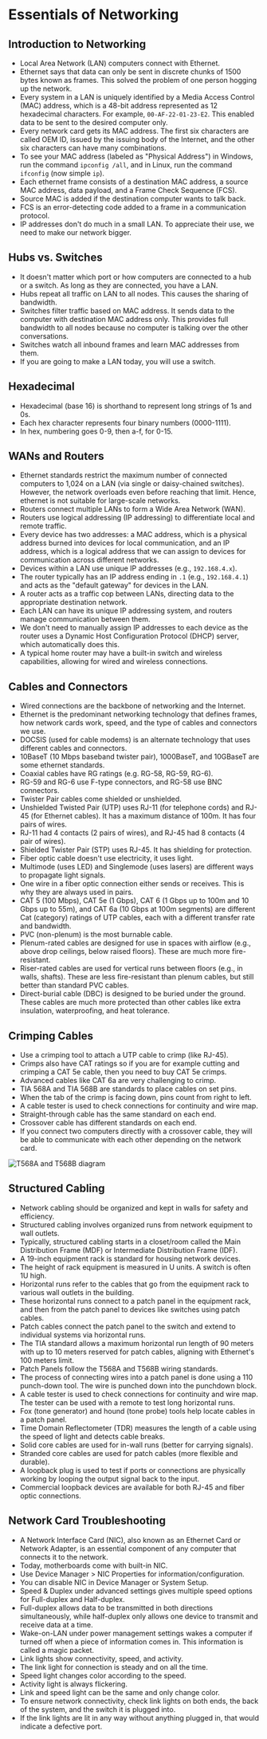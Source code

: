 # Essentials of Networking

## Introduction to Networking
- Local Area Network (LAN) computers connect with Ethernet.
- Ethernet says that data can only be sent in discrete chunks of 1500 bytes known as frames. This solved the problem of one person hogging up the network.
- Every system in a LAN is uniquely identified by a Media Access Control (MAC) address, which is a 48-bit address represented as 12 hexadecimal characters. For example, `00-AF-22-01-23-E2`. This enabled data to be sent to the desired computer only.
- Every network card gets its MAC address. The first six characters are called OEM ID, issued by the issuing body of the Internet, and the other six characters can have many combinations.
- To see your MAC address (labeled as "Physical Address") in Windows, run the command `ipconfig /all`, and in Linux, run the command `ifconfig` (now simple `ip`).
- Each ethernet frame consists of a destination MAC address, a source MAC address, data payload, and a Frame Check Sequence (FCS).
- Source MAC is added if the destination computer wants to talk back.
- FCS is an error-detecting code added to a frame in a communication protocol.
- IP addresses don't do much in a small LAN. To appreciate their use, we need to make our network bigger.

## Hubs vs. Switches
- It doesn't matter which port or how computers are connected to a hub or a switch. As long as they are connected, you have a LAN.
- Hubs repeat all traffic on LAN to all nodes. This causes the sharing of bandwidth.
- Switches filter traffic based on MAC address. It sends data to the computer with destination MAC address only. This provides full bandwidth to all nodes because no computer is talking over the other conversations.
- Switches watch all inbound frames and learn MAC addresses from them.
- If you are going to make a LAN today, you will use a switch.

## Hexadecimal
- Hexadecimal (base 16) is shorthand to represent long strings of 1s and 0s.
- Each hex character represents four binary numbers (0000-1111).
- In hex, numbering goes 0-9, then a-f, for 0-15.

## WANs and Routers
- Ethernet standards restrict the maximum number of connected computers to 1,024 on a LAN (via single or daisy-chained switches). However, the network overloads even before reaching that limit. Hence, ethernet is not suitable for large-scale networks.
- Routers connect multiple LANs to form a Wide Area Network (WAN).
- Routers use logical addressing (IP addressing) to differentiate local and remote traffic.
- Every device has two addresses: a MAC address, which is a physical address burned into devices for local communication, and an IP address, which is a logical address that we can assign to devices for communication across different networks.
- Devices within a LAN use unique IP addresses (e.g., `192.168.4.x`).
- The router typically has an IP address ending in `.1` (e.g., `192.168.4.1`) and acts as the "default gateway" for devices in the LAN.
- A router acts as a traffic cop between LANs, directing data to the appropriate destination network.
- Each LAN can have its unique IP addressing system, and routers manage communication between them.
- We don't need to manually assign IP addresses to each device as the router uses a Dynamic Host Configuration Protocol (DHCP) server, which automatically does this.
- A typical home router may have a built-in switch and wireless capabilities, allowing for wired and wireless connections.

## Cables and Connectors
- Wired connections are the backbone of networking and the Internet.
- Ethernet is the predominant networking technology that defines frames, how network cards work, speed, and the type of cables and connectors we use.
- DOCSIS (used for cable modems) is an alternate technology that uses different cables and connectors.
- 10BaseT (10 Mbps baseband twister pair), 1000BaseT, and 10GBaseT are some ethernet standards.
- Coaxial cables have RG ratings (e.g. RG-58, RG-59, RG-6). 
- RG-59 and RG-6 use F-type connectors, and RG-58 use BNC connectors.
- Twister Pair cables come shielded or unshielded.
- Unshielded Twisted Pair (UTP) uses RJ-11 (for telephone cords) and RJ-45 (for Ethernet cables). It has a maximum distance of 100m. It has four pairs of wires.
- RJ-11 had 4 contacts (2 pairs of wires), and RJ-45 had 8 contacts (4 pair of wires).
- Shielded Twister Pair (STP) uses RJ-45. It has shielding for protection.
- Fiber optic cable doesn't use electricity, it uses light.
- Multimode (uses LED) and Singlemode (uses lasers) are different ways to propagate light signals.
- One wire in a fiber optic connection either sends or receives. This is why they are always used in pairs.
- CAT 5 (100 Mbps), CAT 5e (1 Gbps), CAT 6 (1 Gbps up to 100m and 10 Gbps up to 55m), and CAT 6a (10 Gbps at 100m segments) are different Cat (category) ratings of UTP cables, each with a different transfer rate and bandwidth.
- PVC (non-plenum) is the most burnable cable.
- Plenum-rated cables are designed for use in spaces with airflow (e.g., above drop ceilings, below raised floors). These are much more fire-resistant.
- Riser-rated cables are used for vertical runs between floors (e.g., in walls, shafts). These are less fire-resistant than plenum cables, but still better than standard PVC cables.
- Direct-burial cable (DBC) is designed to be buried under the ground. These cables are much more protected than other cables like extra insulation, waterproofing, and heat tolerance.

## Crimping Cables
- Use a crimping tool to attach a UTP cable to crimp (like RJ-45).
- Crimps also have CAT ratings so if you are for example cutting and crimping a CAT 5e cable, then you need to buy CAT 5e crimps.
- Advanced cables like CAT 6a are very challenging to crimp.
- TIA 568A and TIA 568B are standards to place cables on set pins.
- When the tab of the crimp is facing down, pins count from right to left.
- A cable tester is used to check connections for continuity and wire map.
- Straight-through cable has the same standard on each end.
- Crossover cable has different standards on each end.
- If you connect two computers directly with a crossover cable, they will be able to communicate with each other depending on the network card.

![T568A and T568B diagram](t568a-and-t568b-diagram.png)

## Structured Cabling
- Network cabling should be organized and kept in walls for safety and efficiency.
- Structured cabling involves organized runs from network equipment to wall outlets.
- Typically, structured cabling starts in a closet/room called the Main Distribution Frame (MDF) or Intermediate Distribution Frame (IDF).
- A 19-inch equipment rack is standard for housing network devices.
- The height of rack equipment is measured in U units. A switch is often 1U high.
- Horizontal runs refer to the cables that go from the equipment rack to various wall outlets in the building.
- These horizontal runs connect to a patch panel in the equipment rack, and then from the patch panel to devices like switches using patch cables.
- Patch cables connect the patch panel to the switch and extend to individual systems via horizontal runs.
- The TIA standard allows a maximum horizontal run length of 90 meters with up to 10 meters reserved for patch cables, aligning with Ethernet's 100 meters limit.
- Patch Panels follow the T568A and T568B wiring standards.
- The process of connecting wires into a patch panel is done using a 110 punch-down tool. The wire is punched down into the punchdown block.
- A cable tester is used to check connections for continuity and wire map. The tester can be used with a remote to test long horizontal runs.
- Fox (tone generator) and hound (tone probe) tools help locate cables in a patch panel.
- Time Domain Reflectometer (TDR) measures the length of a cable using the speed of light and detects cable breaks.
- Solid core cables are used for in-wall runs (better for carrying signals).
- Stranded core cables are used for patch cables (more flexible and durable).
- A loopback plug is used to test if ports or connections are physically working by looping the output signal back to the input.
- Commercial loopback devices are available for both RJ-45 and fiber optic connections.

## Network Card Troubleshooting
- A Network Interface Card (NIC), also known as an Ethernet Card or Network Adapter, is an essential component of any computer that connects it to the network.
- Today, motherboards come with built-in NIC.
- Use Device Manager > NIC Properties for information/configuration.
- You can disable NIC in Device Manager or System Setup.
- Speed & Duplex under advanced settings gives multiple speed options for Full-duplex and Half-duplex.
- Full-duplex allows data to be transmitted in both directions simultaneously, while half-duplex only allows one device to transmit and receive data at a time.
- Wake-on-LAN under power management settings wakes a computer if turned off when a piece of information comes in. This information is called a magic packet.
- Link lights show connectivity, speed, and activity.
- The link light for connection is steady and on all the time.
- Speed light changes color according to the speed.
- Activity light is always flickering. 
- Link and speed light can be the same and only change color.
- To ensure network connectivity, check link lights on both ends, the back of the system, and the switch it is plugged into.
- If the link lights are lit in any way without anything plugged in, that would indicate a defective port.